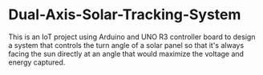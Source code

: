 # Dual-Axis-Solar-Tracking-System
This is an IoT project using Arduino and UNO R3 controller board to design a system that controls the turn angle of a solar panel so that it's always facing the sun directly at an angle that would maximize the voltage and energy captured.
